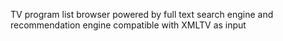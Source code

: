 TV program list browser powered by
full text search engine
and recommendation engine
compatible with XMLTV as input